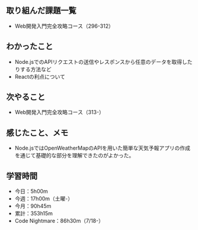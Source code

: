 ## 取り組んだ課題一覧
- Web開発入門完全攻略コース（296-312）
## わかったこと
- Node.jsでのAPIリクエストの送信やレスポンスから任意のデータを取得したりする方法など
- Reactの利点について
## 次やること
- Web開発入門完全攻略コース（313-）
## 感じたこと、メモ
- Node.jsではOpenWeatherMapのAPIを用いた簡単な天気予報アプリの作成を通じて基礎的な部分を理解できたのがよかった。
## 学習時間
- 今日：5h00m
- 今週：17h00m（土曜-）
- 今月：90h45m
- 累計：353h15m
- Code Nightmare：86h30m（7/18-）